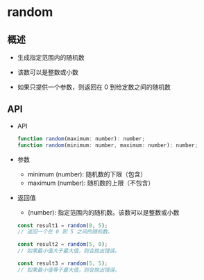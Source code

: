# random

## 概述

+ 生成指定范围内的随机数
+ 该数可以是整数或小数

+ 如果只提供一个参数，则返回在 0 到给定数之间的随机数

## API

+ API

  ```js
  function random(maximum: number): number;
  function random(minimum: number, maximum: number): number;
  ```

+ 参数

  + minimum (number): 随机数的下限（包含）
  + maximum (number): 随机数的上限（不包含）

+ 返回值

  + (number): 指定范围内的随机数。该数可以是整数或小数

  ```js
  const result1 = random(0, 5);
  // 返回一个在 0 到 5 之间的随机数。

  const result2 = random(5, 0);
  // 如果最小值大于最大值，则会抛出错误。

  const result3 = random(5, 5);
  // 如果最小值等于最大值，则会抛出错误。
  ```
